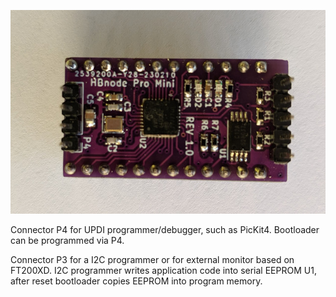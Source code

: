![Pro Mini](https://github.com/akouz/HBnode/blob/main/AVR64DD32/Hardware/HBnode-rev-1-0.jpg)

Connector P4 for UPDI programmer/debugger, such as PicKit4. Bootloader can be programmed via P4.

Connector P3 for a I2C programmer or for external monitor based on FT200XD. I2C programmer writes application code into serial EEPROM U1, after reset bootloader copies EEPROM into program memory.
